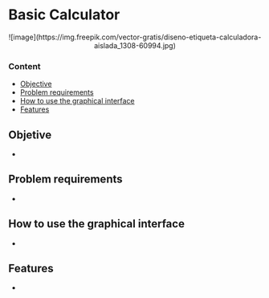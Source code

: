 # Basic Calculator

<center>![image](https://img.freepik.com/vector-gratis/diseno-etiqueta-calculadora-aislada_1308-60994.jpg)</center>
 

### Content
* [Objective](#Objective)
* [Problem requirements](#Problem-requirements) 
* [How to use the graphical interface](#How-to-use-the-graphical-interface) 
* [Features](#Features) 


## Objetive

- 

## Problem requirements 

- 

## How to use the graphical interface

- 

## Features

- 
